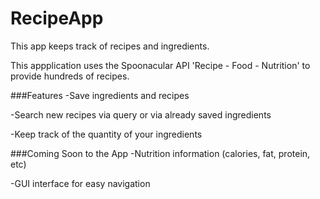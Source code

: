 # RecipeApp
This app keeps track of recipes and ingredients.

This appplication uses the Spoonacular API 'Recipe - Food - Nutrition' to provide hundreds of recipes.

###Features
-Save ingredients and recipes

-Search new recipes via query or via already saved ingredients

-Keep track of the quantity of your ingredients

###Coming Soon to the App
-Nutrition information (calories, fat, protein, etc)

-GUI interface for easy navigation
